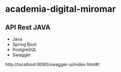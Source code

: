 # academia-digital-miromar

<h2>API Rest JAVA</h2>
<ul>
<li>Java</li>
<li>Spring Boot</li>
<li>PostgreSQL</li>
<li>Swagger</li>
</ul>

http://localhost:8080/swagger-ui/index.html#/
